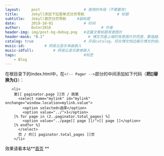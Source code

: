 ```yaml
---
layout:     post   				    # 使用的布局（不需要改）
title:      Jekyll添加下拉菜单式分页导航 				# 标题 
subtitle:   Jekyll首页分页导航     #副标题
date:       2019-10-01 				# 时间
author:     Duter2016 						# 作者
header-img: img/post-bg-debug.png 	#这篇文章标题背景图片
header-mask: "0.1"                    # 博文页面上端的背景图片的亮度，数值越大越黑暗
catalog: true 						# 开启catalog，将在博文侧边展示博文的结构
music-id:         # 网易云音乐单曲嵌入
music-idfull:         # 网易云音乐歌单嵌入
tags:								#标签
    - Blog
---
```


在根目录下的index.html中，在`<!-- Pager -->`部分的中间添加如下代码（**把[]替换为{}**）：

```
   <li>
    第[[ paginator.page ]]页 / 跳第
      <select name="mylink" id="mylink" onchange="window.location=mylink.value">
        <option selected>选择</option>
        <option value="../">1</option>
	[% for page in (2..paginator.total_pages) %]
        <option value="../page[[ page ]]/">[[ page ]]</option>
	[% endfor %]
      </select>
      页 / 共[[ paginator.total_pages ]]页
    </li>
```

效果请看本站**[首页](https://duter2016.github.io/) **
